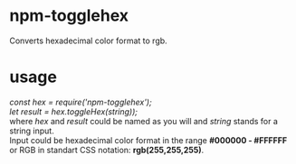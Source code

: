 # npm-togglehex
Converts hexadecimal color format to rgb.

# usage
<em>const hex = require('npm-togglehex');<br>
let result = hex.toggleHex(string));</em><br>
where <em>hex</em> and <em>result</em> could be named as you will and <em>string</em> stands for a string input.<br>
Input could be hexadecimal color format in the range <strong>#000000 - #FFFFFF</strong> or RGB in standart CSS notation: <strong>rgb(255,255,255)</strong>.
